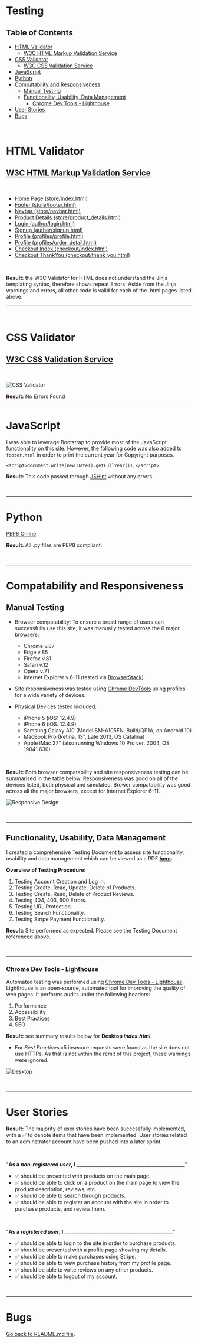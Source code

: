 
# Testing <!-- omit in toc -->

## Table of Contents
- [HTML Validator](#html-validator)
  - [W3C HTML Markup Validation Service](#w3c-html-markup-validation-service)
- [CSS Validator](#css-validator)
  - [W3C CSS Validation Service](#w3c-css-validation-service)
- [JavaScript](#javascript)
- [Python](#python)
- [Compatability and Responsiveness](#compatability-and-responsiveness)
  - [Manual Testing](#manual-testing)
  - [Functionality, Usability, Data Management](#functionality-usability-data-management)
    - [Chrome Dev Tools - Lighthouse](#chrome-dev-tools---lighthouse)
- [User Stories](#user-stories)
- [Bugs](#bugs)

<br/>


# HTML Validator

## [W3C HTML Markup Validation Service](https://validator.w3.org/)

<br/>

- [Home Page (store/index.html)]()
- [Footer (store/footer.html)]()
- [Navbar (store/navbar.html)]()  
- [Product Details (store/product_details.html)]()  
- [Login (author/login.html)]()
- [Signup (author/signup.html)]()
- [Profile (profiles/profile.html)]()
- [Profile (profiles/order_detail.html)]()
- [Checkout Index (checkout/index.html)]()
- [Checkout ThankYou (checkout/thank_you.html)]()

<br/>

**Result:** the W3C Validator for HTML does not understand the Jinja templating syntax, therefore shows repeat Errors. 
Aside from the Jinja warnings and errors, all other code is valid for each of the .html pages listed above. 

----------

<br/>

# CSS Validator

## [W3C CSS Validation Service](https://jigsaw.w3.org/css-validator/)

<br/>

![CSS Validator](static/testing/css-testing.PNG)

**Result:** No Errors Found

----------

# JavaScript

I was able to leverage Bootstrap to provide most of the JavaScript functionality on this site. 
However, the following code was also added to `footer.html` in order to print the current year for Copyright purposes. 

`<script>document.write(new Date().getFullYear());</script>`

**Result:** This code passed through [JSHint](https://jshint.com/) without any errors. 


<br/>

----------

# Python

[PEP8 Online](http://pep8online.com/)

**Result:** All .py files are PEP8 compliant. 


<br/>

----------

# Compatability and Responsiveness

## Manual Testing

- Browser compatability: To ensure a broad range of users can successfully use this site, it was manually tested across 
  the 6 major browsers:

  - Chrome v.87
  - Edge v.85
  - Firefox v.81
  - Safari v.12
  - Opera v.71
  - Internet Explorer v.6-11 (tested via [BrowserStack](https://www.browserstack.com/test-in-internet-explorer)).
  

- Site responsiveness was tested using [Chrome DevTools](https://developers.google.com/web/tools/chrome-devtools) using 
  profiles for a wide variety of devices.


- Physical Devices tested included:
  - iPhone 5 (iOS: 12.4.9)
  - iPhone 6 (iOS: 12.4.9)
  - Samsung Galaxy A10 (Model SM-A105FN, Build/QP1A, on Android 10)
  - MacBook Pro (Retina, 13", Late 2013, OS Catalina)
  - Apple iMac 27" (also running Windows 10 Pro ver. 2004, OS 19041.630)

<br/>

**Result:** Both browser compatability and site responsiveness testing can be summarised in the table below. 
Responsiveness was good on all of the devices listed, both physical and simulated. Brower compatability was good across 
all the major browsers, except for Internet Explorer 6-11.

![Responsive Design](static/testing/responsiveness.png)

<br/>

----------

## Functionality, Usability, Data Management

I created a comprehensive Testing Document to assess site functionality, usability and data management which can be viewed 
as a PDF **[here](static/testing/manual-testing-procedure.pdf).**

**Overview of Testing Procedure:**
1. Testing Account Creation and Log in.
2. Testing Create, Read, Update, Delete of Products.
3. Testing Create, Read, Delete of Product Reviews.
4. Testing 404, 403, 500 Errors.
5. Testing URL Protection.
6. Testing Search Functionality. 
7. Testing Stripe Payment Functionality. 

**Result:** Site performed as expected. Please see the Testing Document referenced above. 

<br/>

----------

### Chrome Dev Tools - Lighthouse

Automated testing was performed using [Chrome Dev Tools - Lighthouse](https://developers.google.com/web/tools/lighthouse). 
Lighthouse is an open-source, automated tool for improving the quality of web pages. It performs audits under 
the following headers:
1. Performance
2. Accessibility
3. Best Practices
4. SEO

**Result:** see summary results below for **Desktop *index.html***. 
- For *Best Practices* x5 insecure requests were found as the site does not use HTTPs. As that is not within the remit
of this project, these warnings were ignored. 

![Desktop](static/testing/lighthouse-desktop.png)


<br/>

----------

# User Stories


**Result:** The majority of user stories have been successfully implemented, with a :white_check_mark: to denote items that 
have been implemented. User stories related to an adminstrator account have been pushed into a later sprint. 

<br/>

"**__As a *non-registered user*, I__** ______________________________________________"

- :white_check_mark: should be presented with products on the main page. 
- :white_check_mark: should be able to click on a product on the main page to view the product description, reviews, etc. 
- :white_check_mark: should be able to search through products.
- :white_check_mark: should be able to register an account with the site in order to purchase products, and review them. 

<br/>

"**__As a *registered user*, I__** ______________________________________________"

- :white_check_mark: should be able to login to the site in order to purchase products. 
- :white_check_mark: should be presented with a profile page showing my details. 
- :white_check_mark: should be able to make purchases using Stripe. 
- :white_check_mark: should be able to view purchase history from my profile page.
- :white_check_mark: should be able to write reviews on any other products.   
- :white_check_mark: should be able to logout of my account. 

<br/>


----------

# Bugs


[Go back to README.md file](README.md).